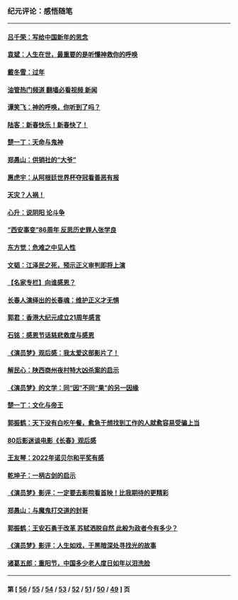 ### 纪元评论：感悟随笔
---
#### [吕千荣：写给中国新年的思念](../../pages/nsc1035/n13915103.md?01260330) 
#### [袁斌：人生在世，最重要的是听懂神救你的呼唤](../../pages/nsc1035/n13914636.md?01260330) 
#### [戴冬雪：过年](../../pages/nsc1035/n13913311.md?01260330) 
#### [油管热门频道 翻墙必看视频 新闻](ok?01260330)
#### [谭笑飞：神的呼唤，你听到了吗？](../../pages/nsc1035/n13912603.md?01260330) 
#### [陆客：新春快乐！新春快了！](../../pages/nsc1035/n13911771.md?01260330) 
#### [楚一丁：天命与鬼神](../../pages/nsc1035/n13904371.md?01260330) 
#### [郑愚山：供销社的“大爷”](../../pages/nsc1035/n13904409.md?01260330) 
#### [惠虎宇：从阿根廷世界杯夺冠看善恶有报](../../pages/nsc1035/n13889438.md?01260330) 
#### [天灾？人祸！](../../pages/nsc1035/n13900104.md?01260330) 
#### [心升：说阴阳 论斗争](../../pages/nsc1035/n13885189.md?01260330) 
#### [“西安事变”86周年 反思历史罪人张学良](../../pages/nsc1035/n13882019.md?01260330) 
#### [东方觉：危难之中见人性](../../pages/nsc1035/n13881549.md?01260330) 
#### [文韬：江泽民之死，预示正义审判即将上演](../../pages/nsc1035/n13877698.md?01260330) 
#### [【名家专栏】向谁感恩？](../../pages/nsc1035/n13873797.md?01260330) 
#### [长春人演绎出的长春魂：维护正义才无惧](../../pages/nsc1035/n13871764.md?01260330) 
#### [郭君：香港大纪元成立21周年感言](../../pages/nsc1035/n13871269.md?01260330) 
#### [石铭：感恩节话慈悲救度与感恩](../../pages/nsc1035/n13869863.md?01260330) 
#### [《演员梦》观后感：我太爱这部影片了！](../../pages/nsc1035/n13866783.md?01260330) 
#### [解民心：陕西商州夜村特大凶杀案的启示](../../pages/nsc1035/n13865339.md?01260330) 
#### [《演员梦》的文学：同“因”不同“果”的另一因缘](../../pages/nsc1035/n13863930.md?01260330) 
#### [楚一丁：文化与帝王](../../pages/nsc1035/n13863143.md?01260330) 
#### [郭振鹤：天下没有白吃午餐，愈急于想找到工作的人就愈容易受骗上当](../../pages/nsc1035/n13860772.md?01260330) 
#### [80后影迷谈电影《长春》观后感](../../pages/nsc1035/n13852708.md?01260330) 
#### [王友琴：2022年诺贝尔和平奖有感](../../pages/nsc1035/n13848079.md?01260330) 
#### [乾坤子：一柄古剑的启示](../../pages/nsc1035/n13841954.md?01260330) 
#### [《演员梦》影评：一定要去影院看首映！比我期待的更精彩](../../pages/nsc1035/n13840865.md?01260330) 
#### [郑愚山：与魔鬼打交道的封哥](../../pages/nsc1035/n13840314.md?01260330) 
#### [郭振鹤：王安石勇于改革 苏轼洒脱自然 此般为政者今有多少？](../../pages/nsc1035/n13836901.md?01260330) 
#### [《演员梦》影评：人生如戏，于黑暗深处寻找光的故事](../../pages/nsc1035/n13832182.md?01260330) 
#### [诸葛五郎：重阳节，中国多少老人度日如年以泪洗脸](../../pages/nsc1035/n13831696.md?01260330) 

---
#### 第 [ [56](./56.md?01260330) / [55](./55.md?01260330) / [54](./54.md?01260330) / [53](./53.md?01260330) / [52](./52.md?01260330) / [51](./51.md?01260330) / [50](./50.md?01260330) / [49](./49.md?01260330) ] 页
